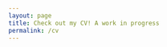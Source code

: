```yaml
---
layout: page
title: Check out my CV! A work in progress
permalink: /cv
---
```


<object data="assets/img/resume.pdf" width="1000" height="1000" type='application/pdf'></object>
